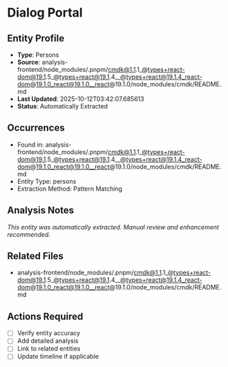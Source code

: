 # Dialog Portal

## Entity Profile
- **Type**: Persons
- **Source**: analysis-frontend/node_modules/.pnpm/cmdk@1.1.1_@types+react-dom@19.1.5_@types+react@19.1.4__@types+react@19.1.4_react-dom@19.1.0_react@19.1.0__react@19.1.0/node_modules/cmdk/README.md
- **Last Updated**: 2025-10-12T03:42:07.685613
- **Status**: Automatically Extracted

## Occurrences
- Found in: analysis-frontend/node_modules/.pnpm/cmdk@1.1.1_@types+react-dom@19.1.5_@types+react@19.1.4__@types+react@19.1.4_react-dom@19.1.0_react@19.1.0__react@19.1.0/node_modules/cmdk/README.md
- Entity Type: persons
- Extraction Method: Pattern Matching

## Analysis Notes
*This entity was automatically extracted. Manual review and enhancement recommended.*

## Related Files
- analysis-frontend/node_modules/.pnpm/cmdk@1.1.1_@types+react-dom@19.1.5_@types+react@19.1.4__@types+react@19.1.4_react-dom@19.1.0_react@19.1.0__react@19.1.0/node_modules/cmdk/README.md

## Actions Required
- [ ] Verify entity accuracy
- [ ] Add detailed analysis
- [ ] Link to related entities
- [ ] Update timeline if applicable
